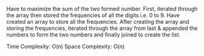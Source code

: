Have to maximize the sum of the two formed number.
First, iterated through the array then stored the frequencies of all the digits
i.e. 0 to 9.
Have created an array to store all the frequencies.
After creating the array and storing the frequencies, iterated through the array from last & appended the numbers to form the two numbers and finally joined to create the list.

Time Complexity: O(n)
Space Complexity: O(n)
